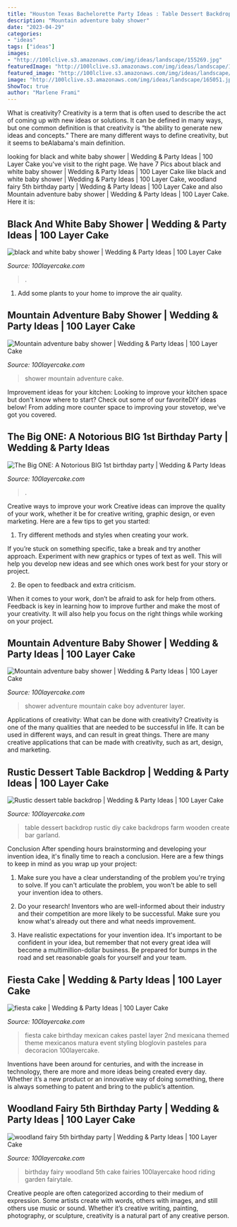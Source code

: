 ```yaml
---
title: "Houston Texas Bachelorette Party Ideas : Table Dessert Backdrop Rustic Diy Cake Backdrops Farm Wooden Create Bar Garland"
description: "Mountain adventure baby shower"
date: "2023-04-29"
categories:
- "ideas"
tags: ["ideas"]
images:
- "http://100lclive.s3.amazonaws.com/img/ideas/landscape/155269.jpg"
featuredImage: "http://100lclive.s3.amazonaws.com/img/ideas/landscape/165051.jpg"
featured_image: "http://100lclive.s3.amazonaws.com/img/ideas/landscape/150392.jpg"
image: "http://100lclive.s3.amazonaws.com/img/ideas/landscape/165051.jpg"
ShowToc: true
author: "Marlene Frami"
---
```



What is creativity?
Creativity is a term that is often used to describe the act of coming up with new ideas or solutions. It can be defined in many ways, but one common definition is that creativity is “the ability to generate new ideas and concepts.” There are many different ways to define creativity, but it seems to beAlabama's main definition.

	

		
looking for black and white baby shower | Wedding &amp; Party Ideas | 100 Layer Cake you've visit to the right page. We have 7 Pics about black and white baby shower | Wedding &amp; Party Ideas | 100 Layer Cake like black and white baby shower | Wedding &amp; Party Ideas | 100 Layer Cake, woodland fairy 5th birthday party | Wedding &amp; Party Ideas | 100 Layer Cake and also Mountain adventure baby shower | Wedding &amp; Party Ideas | 100 Layer Cake. Here it is:
		
    
## Black And White Baby Shower | Wedding &amp; Party Ideas | 100 Layer Cake

<img loading=lazy src="http://100lclive.s3.amazonaws.com/img/ideas/landscape/155269.jpg" onerror="this.onerror=null;this.src='https://tse1.mm.bing.net/th?id=OIP.ieyy7j5vkAS48VyOlh5o0wHaLH&amp;pid=15.1';" alt="black and white baby shower | Wedding &amp; Party Ideas | 100 Layer Cake">

_Source: 100layercake.com_

>. 

	

1. Add some plants to your home to improve the air quality.

    
## Mountain Adventure Baby Shower | Wedding &amp; Party Ideas | 100 Layer Cake

<img loading=lazy src="http://100lclive.s3.amazonaws.com/img/ideas/landscape/165051.jpg" onerror="this.onerror=null;this.src='https://tse1.mm.bing.net/th?id=OIP.bCFizASLCybxcD8d6GJ0SQHaLH&amp;pid=15.1';" alt="Mountain adventure baby shower | Wedding &amp; Party Ideas | 100 Layer Cake">

_Source: 100layercake.com_

>shower mountain adventure cake. 

	

Improvement ideas for your kitchen:
Looking to improve your kitchen space but don't know where to start? Check out some of our favoriteDIY ideas below! From adding more counter space to improving your stovetop, we've got you covered.

    
## The Big ONE: A Notorious BIG 1st Birthday Party | Wedding &amp; Party Ideas

<img loading=lazy src="http://100lclive.s3.amazonaws.com/img/ideas/landscape/216673.jpg" onerror="this.onerror=null;this.src='https://tse3.mm.bing.net/th?id=OIP.P9aMmYWzAwglsiwOX6OjWgHaLH&amp;pid=15.1';" alt="The Big ONE: A Notorious BIG 1st birthday party | Wedding &amp; Party Ideas">

_Source: 100layercake.com_

>. 

	

Creative ways to improve your work
Creative ideas can improve the quality of your work, whether it be for creative writing, graphic design, or even marketing. Here are a few tips to get you started:
1. Try different methods and styles when creating your work.

If you’re stuck on something specific, take a break and try another approach. Experiment with new graphics or types of text as well. This will help you develop new ideas and see which ones work best for your story or project.

2. Be open to feedback and extra criticism.

When it comes to your work, don’t be afraid to ask for help from others. Feedback is key in learning how to improve further and make the most of your creativity. It will also help you focus on the right things while working on your project.


    
## Mountain Adventure Baby Shower | Wedding &amp; Party Ideas | 100 Layer Cake

<img loading=lazy src="http://100lclive.s3.amazonaws.com/img/ideas/landscape/165069.jpg" onerror="this.onerror=null;this.src='https://tse2.mm.bing.net/th?id=OIP.QpmNrQZpuPUcsf1Oc8QN9AHaLH&amp;pid=15.1';" alt="Mountain adventure baby shower | Wedding &amp; Party Ideas | 100 Layer Cake">

_Source: 100layercake.com_

>shower adventure mountain cake boy adventurer layer. 

	

Applications of creativity: What can be done with creativity?
Creativity is one of the many qualities that are needed to be successful in life. It can be used in different ways, and can result in great things. There are many creative applications that can be made with creativity, such as art, design, and marketing.

    
## Rustic Dessert Table Backdrop | Wedding &amp; Party Ideas | 100 Layer Cake

<img loading=lazy src="http://100lclive.s3.amazonaws.com/img/ideas/landscape/150392.jpg" onerror="this.onerror=null;this.src='https://tse1.mm.bing.net/th?id=OIP.RZnqZDwL7KpHb_XHDDTJfwHaKG&amp;pid=15.1';" alt="Rustic dessert table backdrop | Wedding &amp; Party Ideas | 100 Layer Cake">

_Source: 100layercake.com_

>table dessert backdrop rustic diy cake backdrops farm wooden create bar garland. 

	

Conclusion
After spending hours brainstorming and developing your invention idea, it's finally time to reach a conclusion. Here are a few things to keep in mind as you wrap up your project:
1. Make sure you have a clear understanding of the problem you're trying to solve. If you can't articulate the problem, you won't be able to sell your invention idea to others.

2. Do your research! Inventors who are well-informed about their industry and their competition are more likely to be successful. Make sure you know what's already out there and what needs improvement.

3. Have realistic expectations for your invention idea. It's important to be confident in your idea, but remember that not every great idea will become a multimillion-dollar business. Be prepared for bumps in the road and set reasonable goals for yourself and your team.

    
## Fiesta Cake | Wedding &amp; Party Ideas | 100 Layer Cake

<img loading=lazy src="http://100lclive.s3.amazonaws.com/img/ideas/landscape/148061.jpg" onerror="this.onerror=null;this.src='https://tse3.mm.bing.net/th?id=OIP.tVl2L4IjLFKIzBzqoB084wHaLH&amp;pid=15.1';" alt="fiesta cake | Wedding &amp; Party Ideas | 100 Layer Cake">

_Source: 100layercake.com_

>fiesta cake birthday mexican cakes pastel layer 2nd mexicana themed theme mexicanos matura event styling bloglovin pasteles para decoracion 100layercake. 

	

Inventions have been around for centuries, and with the increase in technology, there are more and more ideas being created every day. Whether it’s a new product or an innovative way of doing something, there is always something to patent and bring to the public’s attention.

    
## Woodland Fairy 5th Birthday Party | Wedding &amp; Party Ideas | 100 Layer Cake

<img loading=lazy src="http://100lclive.s3.amazonaws.com/img/ideas/landscape/152742.jpg" onerror="this.onerror=null;this.src='https://tse1.mm.bing.net/th?id=OIP.t27vnZkz3XWehVl382X8VwHaK9&amp;pid=15.1';" alt="woodland fairy 5th birthday party | Wedding &amp; Party Ideas | 100 Layer Cake">

_Source: 100layercake.com_

>birthday fairy woodland 5th cake fairies 100layercake hood riding garden fairytale. 

	

Creative people are often categorized according to their medium of expression. Some artists create with words, others with images, and still others use music or sound. Whether it’s creative writing, painting, photography, or sculpture, creativity is a natural part of any creative person.


